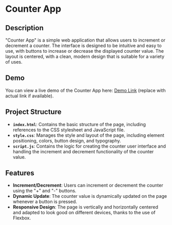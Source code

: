 # Counter App

## Description

"Counter App" is a simple web application that allows users to increment or decrement a counter. The interface is designed to be intuitive and easy to use, with buttons to increase or decrease the displayed counter value. The layout is centered, with a clean, modern design that is suitable for a variety of uses.

## Demo

You can view a live demo of the Counter App here: [Demo Link](#) (replace with actual link if available).

## Project Structure

- **`index.html`**: Contains the basic structure of the page, including references to the CSS stylesheet and JavaScript file.
- **`style.css`**: Manages the style and layout of the page, including element positioning, colors, button design, and typography.
- **`script.js`**: Contains the logic for creating the counter user interface and handling the increment and decrement functionality of the counter value.

## Features

- **Increment/Decrement**: Users can increment or decrement the counter using the "+" and "-" buttons.
- **Dynamic Update**: The counter value is dynamically updated on the page whenever a button is pressed.
- **Responsive Design**: The page is vertically and horizontally centered and adapted to look good on different devices, thanks to the use of Flexbox.


